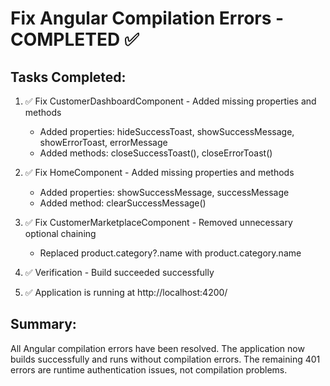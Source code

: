 # Fix Angular Compilation Errors - COMPLETED ✅

## Tasks Completed:

1. ✅ Fix CustomerDashboardComponent - Added missing properties and methods
   - Added properties: hideSuccessToast, showSuccessMessage, showErrorToast, errorMessage
   - Added methods: closeSuccessToast(), closeErrorToast()

2. ✅ Fix HomeComponent - Added missing properties and methods
   - Added properties: showSuccessMessage, successMessage
   - Added method: clearSuccessMessage()

3. ✅ Fix CustomerMarketplaceComponent - Removed unnecessary optional chaining
   - Replaced product.category?.name with product.category.name

4. ✅ Verification - Build succeeded successfully
5. ✅ Application is running at http://localhost:4200/

## Summary:
All Angular compilation errors have been resolved. The application now builds successfully and runs without compilation errors. The remaining 401 errors are runtime authentication issues, not compilation problems.
